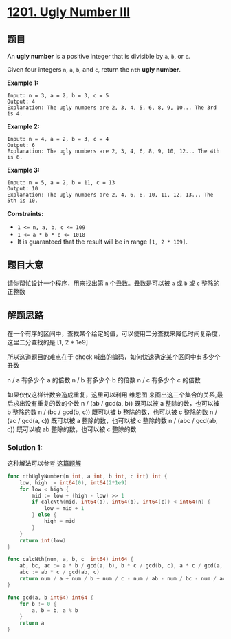 # [1201. Ugly Number III](https://leetcode.com/problems/ugly-number-iii/)

## 题目

An **ugly number** is a positive integer that is divisible by `a`, `b`, or `c`.

Given four integers `n`, `a`, `b`, and `c`, return the `nth` **ugly number**.

 

**Example 1:**

```
Input: n = 3, a = 2, b = 3, c = 5
Output: 4
Explanation: The ugly numbers are 2, 3, 4, 5, 6, 8, 9, 10... The 3rd is 4.
```

**Example 2:**

```
Input: n = 4, a = 2, b = 3, c = 4
Output: 6
Explanation: The ugly numbers are 2, 3, 4, 6, 8, 9, 10, 12... The 4th is 6.
```

**Example 3:**

```
Input: n = 5, a = 2, b = 11, c = 13
Output: 10
Explanation: The ugly numbers are 2, 4, 6, 8, 10, 11, 12, 13... The 5th is 10.
```

 

**Constraints:**

- `1 <= n, a, b, c <= 109`
- `1 <= a * b * c <= 1018`
- It is guaranteed that the result will be in range `[1, 2 * 109]`.

## 题目大意

请你帮忙设计一个程序，用来找出第 `n` 个丑数。丑数是可以被 `a` 或 `b` 或 `c` 整除的 正整数

## 解题思路

在一个有序的区间中，查找某个给定的值，可以使用二分查找来降低时间复杂度，这里二分查找的是 [1, 2 * 1e9]

所以这道题目的难点在于 check 喊出的编码，如何快速确定某个区间中有多少个丑数

n / a 有多少个 a 的倍数
n / b 有多少个 b 的倍数
n / c 有多少个 c 的倍数

如果仅仅这样计数会造成重复，这里可以利用 维恩图 来画出这三个集合的关系,最后求出没有重复的数的个数
n / (ab / gcd(a, b)) 既可以被 a 整除的数，也可以被 b 整除的数
n / (bc / gcd(b, c)) 既可以被 b 整除的数，也可以被 c 整除的数
n / (ac / gcd(a, c)) 既可以被 a 整除的数，也可以被 c 整除的数
n / (abc / gcd(ab, c)) 既可以被 ab 整除的数，也可以被 c 整除的数

### Solution 1:

这种解法可以参考 [这篇题解](https://books.halfrost.com/leetcode/ChapterFour/1200~1299/1201.Ugly-Number-III/)

````Go
func nthUglyNumber(n int, a int, b int, c int) int {
    low, high := int64(0), int64(2*1e9)
    for low < high {
        mid := low + (high - low) >> 1
        if calcNth(mid, int64(a), int64(b), int64(c)) < int64(n) {
            low = mid + 1
        } else {
            high = mid
        }
    }
    return int(low)
}

func calcNth(num, a, b, c  int64) int64 {
    ab, bc, ac := a * b / gcd(a, b), b * c / gcd(b, c), a * c / gcd(a, c)
    abc := ab * c / gcd(ab, c)
    return num / a + num / b + num / c - num / ab - num / bc - num / ac + num / abc
}

func gcd(a, b int64) int64 {
    for b != 0 {
        a, b = b, a % b
    }
    return a
}
````
